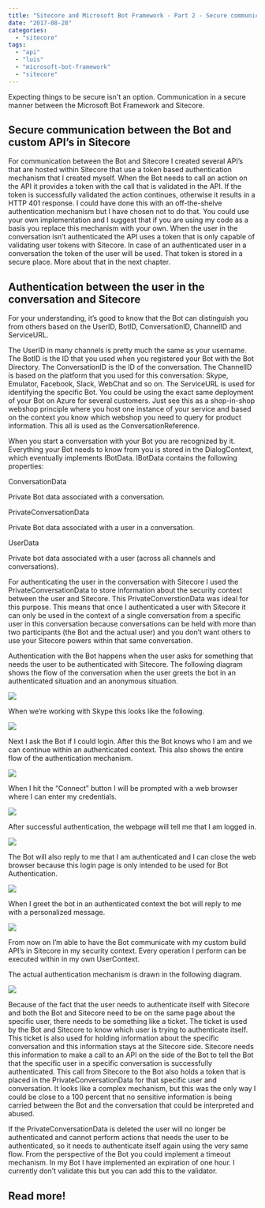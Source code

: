 ```yaml
---
title: "Sitecore and Microsoft Bot Framework - Part 2 - Secure communication"
date: "2017-08-28"
categories: 
  - "sitecore"
tags: 
  - "api"
  - "luis"
  - "microsoft-bot-framework"
  - "sitecore"
---
```


Expecting things to be secure isn't an option. Communication in a secure manner between the Microsoft Bot Framework and Sitecore.

## Secure communication between the Bot and custom API’s in Sitecore

For communication between the Bot and Sitecore I created several API’s that are hosted within Sitecore that use a token based authentication mechanism that I created myself. When the Bot needs to call an action on the API it provides a token with the call that is validated in the API. If the token is successfully validated the action continues, otherwise it results in a HTTP 401 response. I could have done this with an off-the-shelve authentication mechanism but I have chosen not to do that. You could use your own implementation and I suggest that if you are using my code as a basis you replace this mechanism with your own. When the user in the conversation isn’t authenticated the API uses a token that is only capable of validating user tokens with Sitecore. In case of an authenticated user in a conversation the token of the user will be used. That token is stored in a secure place. More about that in the next chapter.

## Authentication between the user in the conversation and Sitecore

For your understanding, it’s good to know that the Bot can distinguish you from others based on the UserID, BotID, ConversationID, ChannelID and ServiceURL.

The UserID in many channels is pretty much the same as your username. The BotID is the ID that you used when you registered your Bot with the Bot Directory. The ConversationID is the ID of the conversation. The ChannelID is based on the platform that you used for this conversation: Skype, Emulator, Facebook, Slack, WebChat and so on. The ServiceURL is used for identifying the specific Bot. You could be using the exact same deployment of your Bot on Azure for several customers. Just see this as a shop-in-shop webshop principle where you host one instance of your service and based on the context you know which webshop you need to query for product information. This all is used as the ConversationReference.

When you start a conversation with your Bot you are recognized by it. Everything your Bot needs to know from you is stored in the DialogContext, which eventually implements IBotData. IBotData contains the following properties:

ConversationData

Private Bot data associated with a conversation.

PrivateConversationData

Private Bot data associated with a user in a conversation.

UserData

Private bot data associated with a user (across all channels and conversations).

For authenticating the user in the conversation with Sitecore I used the PrivateConversationData to store information about the security context between the user and Sitecore. This PrivateConverstionData was ideal for this purpose. This means that once I authenticated a user with Sitecore it can only be used in the context of a single conversation from a specific user in this conversation because conversations can be held with more than two participants (the Bot and the actual user) and you don’t want others to use your Sitecore powers within that same conversation.

Authentication with the Bot happens when the user asks for something that needs the user to be authenticated with Sitecore. The following diagram shows the flow of the conversation when the user greets the bot in an authenticated situation and an anonymous situation.

![](images/Authentication.jpg)

When we’re working with Skype this looks like the following.

![](images/hello-bot.jpg)

Next I ask the Bot if I could login. After this the Bot knows who I am and we can continue within an authenticated context. This also shows the entire flow of the authentication mechanism.

![](images/login-bot.jpg)

When I hit the “Connect” button I will be prompted with a web browser where I can enter my credentials.

![](images/login-screen-sitecore.jpg)

After successful authentication, the webpage will tell me that I am logged in.

![](images/login-screen-sitecore-succes.jpg)

The Bot will also reply to me that I am authenticated and I can close the web browser because this login page is only intended to be used for Bot Authentication.

![](images/login-skype-callback.jpg)

When I greet the bot in an authenticated context the bot will reply to me with a personalized message.

![](images/login-skype-chat-callback.jpg)

From now on I’m able to have the Bot communicate with my custom build API’s in Sitecore in my security context. Every operation I perform can be executed within in my own UserContext.

The actual authentication mechanism is drawn in the following diagram.

![](images/diagram-bot-authentication.jpg)

Because of the fact that the user needs to authenticate itself with Sitecore and both the Bot and Sitecore need to be on the same page about the specific user, there needs to be something like a ticket. The ticket is used by the Bot and Sitecore to know which user is trying to authenticate itself. This ticket is also used for holding information about the specific conversation and this information stays at the Sitecore side. Sitecore needs this information to make a call to an API on the side of the Bot to tell the Bot that the specific user in a specific conversation is successfully authenticated. This call from Sitecore to the Bot also holds a token that is placed in the PrivateConversationData for that specific user and conversation. It looks like a complex mechanism, but this was the only way I could be close to a 100 percent that no sensitive information is being carried between the Bot and the conversation that could be interpreted and abused.

If the PrivateConversationData is deleted the user will no longer be authenticated and cannot perform actions that needs the user to be authenticated, so it needs to authenticate itself again using the very same flow. From the perspective of the Bot you could implement a timeout mechanism. In my Bot I have implemented an expiration of one hour. I currently don’t validate this but you can add this to the validator.

## Read more!

